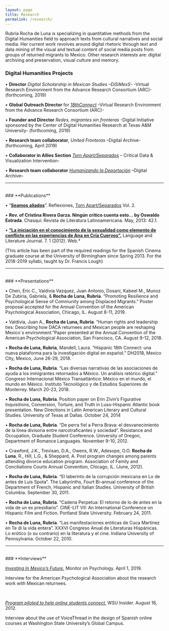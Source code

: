 ```yaml
---
layout: page
title: Research
permalink: /research/
---
```


Rubria Rocha de Luna is specializing in quantitative methods from the Digital Humanities field to approach texts from cultural narratives and social media. Her current work revolves around digital rhetoric through text and data mining of the visual and textual content of social media posts from groups of returned migrants to Mexico. Other research interests are: digital archiving and preservation, visual culture and memory.
<br>

### **Digital Humanities Projects**

•	**Director** *Digital Scholarship in Mexican Studies –DiSiMexS-* -Virtual Research Environment from the Advance Research Consortium (ARC)- (forthcoming, 2019)

•	**Global Outreach Director** for *[18thConnect]* -Virtual Research Environment from the Advance Research Consortium (ARC)-

•	**Founder and Director** *Redes, migrantes sin fronteras* -Digital Initiative sponsored by the Center of Digital Humanities Research at Texas A&M University- (forthcoming, 2019)

•	**Research team collaborator**, *United Fronteras* –Digital Archive- (forthcoming, April 2019)

•	**Collaborator in Allies Section** *[Torn Apart/Separados]* – Critical Data & Visualization Intervention-

•	**Research team collaborator** *[Humanizando la Deportación]* –Digital Archive–

------------------------------------------------------------------------
<br>
### **Publications**

•	“**[Seamos aliados]**”. Reflexiones, [Torn Apart/Separados] Vol. 2.

•	**Rev. of Cristina Rivera Garza. Ningún crítico cuenta esto… by Oswaldo Estrada**. Chasqui: Revista de Literatura Latinoamericana. May, 2013: 42.1.

•	**[“La iniciación en el conocimiento de la sexualidad como elemento de conflicto en las experiencias de Ana en Cría Cuervos”.]** Language and Literature Journal. 7. 1 (2012). Web.*

(This article has been part of the required readings for the Spanish Cinema graduate course at the University of Birmingham since Spring 2013. For the 2018-2019 syllabi, taught by Dr. Francis Lough)


------------------------------------------------------------------------
<br>
### **Presentations**

•	Chen, Eric C., Valdivia Vazquez, Juan Antonio, Dosani, Kabeel M., Munoz De Zubiria, Gabriela, & **Rocha de Luna, Rubria**.  “Promoting Resilience and Psychological Sense of Community among Displaced Migrants.” Poster proposal accepted for the Annual Convention of the American Psychological Association, Chicago, IL. August 8-11, 2019.

•	Valdivia, Juan A., **Rocha de Luna, Rubria**. “Human rights and leadership ties: Describing how DACA returnees and Mexican people are reshaping Mexico´s environment.”Paper presented at the Annual Convention of the American Psychological Association, San Francisco, CA. August 9-12, 2018.

•	**Rocha de Luna, Rubria**, Mandell, Laura. “Hispanic 18th Connect: una nueva plataforma para la investigación digital en español.” DH2018, Mexico City, Mexico, June 26-29, 2018.

•	**Rocha de Luna, Rubria**. “Las diversas narrativas de las asociaciones de ayuda a los inmigrantes retornados a México. Un análisis retórico digital.” Congreso Internacional México Transatlántico: México en el mundo, el mundo en México. Instituto Tecnológico y de Estudios Superiores de Monterrey. March 20-23, 2018.

•	**Rocha de Luna, Rubria**. Position paper on Erin Zivin’s Figurative Inquisitions, Conversion, Torture, and Truth in Luso-Hispanic Atlantic book presentation. New Directions in Latin American Literary and Cultural Studies. University of Texas at Dallas. October 24, 2014

•	**Rocha de Luna, Rubria**. “De perra fiel a Perra Brava: el desvanecimiento de la línea divisoria entre narcotraficantes y sociedad”. Resistance and Occupation, Graduate Student Conference. University of Oregon, Department of Romance Languages. November 9-10, 2012.

•	Crawford, J.K., Trevisan, D.A., Owens, R.W., Adesope, O.O. **Rocha de Luna**, R., Hill, L.G., & Sheppard, A. Post program changes among parents attending divorce education program. Association of Family and Conciliations Courts Annual Convention, Chicago, IL. (June, 2012).

•	**Rocha de Luna, Rubria**. “El laberinto de la corrupción mexicana en Lo de antes de Luis Spota”. The Labyrinths, Fourt Bi-annual conference of the Department of French, Hispanic and Italian Studies. University of British Columbia. September 30, 2011.

•	**Rocha de Luna, Rubria**. “Cadena Perpetua: El retorno de lo de antes en la vida de un ex presidiario”. CINE-LIT VII: An International Conference on Hispanic Film and Fiction. Portland State University. February 24, 2011.

•	**Rocha de Luna, Rubria**. “Las manifestaciones eróticas de Cuca Martínez en Te di la vida entera”. XXXVI Congreso Anual de Literaturas Hispánicas. Lo erótico (o su contrario) en la literatura y el cine. Indiana University of Pennsylvania. October 22, 2010.

----------------------------------------------------------------------
<br>
### **Interviews**

*[Investing In Mexico’s Future.]* Monitor on Psychology. April 1, 2019.

Interview for the American Psychological Association about the research work with Mexican returnees.

<br>

*[Program piloted to help online students connect.]* WSU Insider. August 16, 2012.

Interview about the use of VoiceThread in the design of Spanish online courses at Washington State University’s Global Campus.



[18thConnect]:http://www.18thConnect.org
[Torn Apart/Separados]:http://xpmethod.plaintext.in/torn-apart/
[Humanizando la Deportación]:http://humanizandoladeportacion.ucdavis.edu/en/
[Seamos aliados]:http://xpmethod.plaintext.in/torn-apart/reflections/rubria_rocha.html
[“La iniciación en el conocimiento de la sexualidad como elemento de conflicto en las experiencias de Ana en Cría Cuervos”.]:https://lljournal.commons.gc.cuny.edu/2012-1-rocha-texto/
[Investing In Mexico’s Future.]: http://www.apamonitor-digital.org/apamonitor/201904/MobilePagedReplica.action?pm=2&folio=20#pg23
[Program piloted to help online students connect.]: https://news.wsu.edu/2012/08/16/program-piloted-to-help-online-students-connect/
